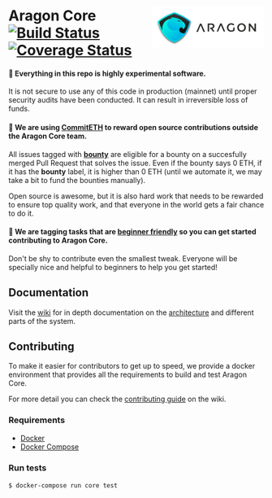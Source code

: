 # Aragon Core <img align="right" src="https://github.com/aragonone/issues/blob/master/logo.png" height="80px" /> [![Build Status](https://travis-ci.org/aragon/aragon-core.svg?branch=master)](https://travis-ci.org/aragon/aragon-core)[![Coverage Status](https://coveralls.io/repos/github/aragon/aragon-core/badge.svg?branch=master)](https://coveralls.io/github/aragon/aragon-core?branch=master)

#### 🚨 Everything in this repo is highly experimental software.
It is not secure to use any of this code in production (mainnet) until proper security audits have been conducted. It can result in irreversible loss of funds.

#### 🦋 We are using [CommitETH](http://commiteth.com) to reward open source contributions outside the Aragon Core team.
All issues tagged with **[bounty](https://github.com/aragon/aragon-core/labels/bounty)** are eligible for a bounty on a succesfully merged Pull Request that solves the issue. Even if the bounty says 0 ETH, if it has the **bounty** label, it is higher than 0 ETH (until we automate it, we may take a bit to fund the bounties manually).

Open source is awesome, but it is also hard work that needs to be rewarded to ensure top quality work, and that everyone in the world gets a fair chance to do it.

#### 👋 We are tagging tasks that are [beginner friendly](https://github.com/aragon/aragon-core/labels/beginner-friendly) so you can get started contributing to Aragon Core.
Don't be shy to contribute even the smallest tweak. Everyone will be specially nice and helpful to beginners to help you get started!

## Documentation

Visit the [wiki](https://github.com/aragon/aragon-core/wiki) for in depth documentation on the [architecture](https://github.com/aragon/aragon-core/wiki/Architecture) and different parts of the system.

## Contributing

To make it easier for contributors to get up to speed, we provide a docker environment that provides all the requirements to build and test Aragon Core.

For more detail you can check the [contributing guide](https://github.com/aragon/aragon-core/wiki/How-to-contribute) on the wiki.

### Requirements

 - [Docker](https://www.docker.com/get-docker)
 - [Docker Compose](https://docs.docker.com/compose/install/)

### Run tests

    $ docker-compose run core test

